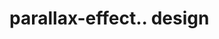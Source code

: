 # parallax-effect.. design                                                                                                                                                                                                                                                                                                                                                
                                     

